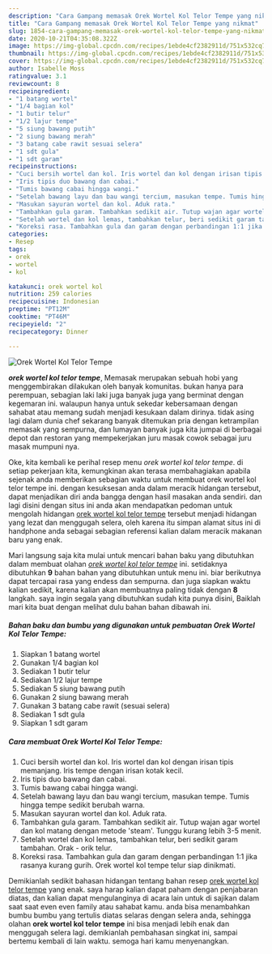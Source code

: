```yaml
---
description: "Cara Gampang memasak Orek Wortel Kol Telor Tempe yang nikmat"
title: "Cara Gampang memasak Orek Wortel Kol Telor Tempe yang nikmat"
slug: 1854-cara-gampang-memasak-orek-wortel-kol-telor-tempe-yang-nikmat
date: 2020-10-21T04:35:08.322Z
image: https://img-global.cpcdn.com/recipes/1ebde4cf2382911d/751x532cq70/orek-wortel-kol-telor-tempe-foto-resep-utama.jpg
thumbnail: https://img-global.cpcdn.com/recipes/1ebde4cf2382911d/751x532cq70/orek-wortel-kol-telor-tempe-foto-resep-utama.jpg
cover: https://img-global.cpcdn.com/recipes/1ebde4cf2382911d/751x532cq70/orek-wortel-kol-telor-tempe-foto-resep-utama.jpg
author: Isabelle Moss
ratingvalue: 3.1
reviewcount: 8
recipeingredient:
- "1 batang wortel"
- "1/4 bagian kol"
- "1 butir telur"
- "1/2 lajur tempe"
- "5 siung bawang putih"
- "2 siung bawang merah"
- "3 batang cabe rawit sesuai selera"
- "1 sdt gula"
- "1 sdt garam"
recipeinstructions:
- "Cuci bersih wortel dan kol. Iris wortel dan kol dengan irisan tipis memanjang. Iris tempe dengan irisan kotak kecil."
- "Iris tipis duo bawang dan cabai."
- "Tumis bawang cabai hingga wangi."
- "Setelah bawang layu dan bau wangi tercium, masukan tempe. Tumis hingga tempe sedikit berubah warna."
- "Masukan sayuran wortel dan kol. Aduk rata."
- "Tambahkan gula garam. Tambahkan sedikit air. Tutup wajan agar wortel dan kol matang dengan metode &#39;steam&#39;. Tunggu kurang lebih 3-5 menit."
- "Setelah wortel dan kol lemas, tambahkan telur, beri sedikit garam tambahan. Orak - orik telur."
- "Koreksi rasa. Tambahkan gula dan garam dengan perbandingan 1:1 jika rasanya kurang gurih. Orek wortel kol tempe telur siap dinikmati."
categories:
- Resep
tags:
- orek
- wortel
- kol

katakunci: orek wortel kol 
nutrition: 259 calories
recipecuisine: Indonesian
preptime: "PT12M"
cooktime: "PT46M"
recipeyield: "2"
recipecategory: Dinner

---
```



![Orek Wortel Kol Telor Tempe](https://img-global.cpcdn.com/recipes/1ebde4cf2382911d/751x532cq70/orek-wortel-kol-telor-tempe-foto-resep-utama.jpg)

<b><i>orek wortel kol telor tempe</i></b>, Memasak merupakan sebuah hobi yang menggembirakan dilakukan oleh banyak komunitas. bukan hanya para perempuan, sebagian laki laki juga banyak juga yang berminat dengan kegemaran ini. walaupun hanya untuk sekedar kebersamaan dengan sahabat atau memang sudah menjadi kesukaan dalam dirinya. tidak asing lagi dalam dunia chef sekarang banyak ditemukan pria dengan ketrampilan memasak yang sempurna, dan lumayan banyak juga kita jumpai di berbagai depot dan restoran yang mempekerjakan juru masak cowok sebagai juru masak mumpuni nya.



Oke, kita kembali ke perihal resep menu <i>orek wortel kol telor tempe</i>. di setiap pekerjaan kita, kemungkinan akan terasa membahagiakan apabila sejenak anda memberikan sebagian waktu untuk membuat orek wortel kol telor tempe ini. dengan kesuksesan anda dalam meracik hidangan tersebut, dapat menjadikan diri anda bangga dengan hasil masakan anda sendiri. dan lagi disini dengan situs ini anda akan mendapatkan pedoman untuk mengolah hidangan <u>orek wortel kol telor tempe</u> tersebut menjadi hidangan yang lezat dan menggugah selera, oleh karena itu simpan alamat situs ini di handphone anda sebagai sebagian referensi kalian dalam meracik makanan baru yang enak.


Mari langsung saja kita mulai untuk mencari bahan baku yang dibutuhkan dalam membuat olahan <u><i>orek wortel kol telor tempe</i></u> ini. setidaknya dibutuhkan <b>9</b> bahan bahan yang dibutuhkan untuk menu ini. biar berikutnya dapat tercapai rasa yang endess dan sempurna. dan juga siapkan waktu kalian sedikit, karena kalian akan membuatnya paling tidak dengan <b>8</b> langkah. saya ingin segala yang dibutuhkan sudah kita punya disini, Baiklah mari kita buat dengan melihat dulu bahan bahan dibawah ini.

<!--inarticleads1-->

##### Bahan baku dan bumbu yang digunakan untuk pembuatan Orek Wortel Kol Telor Tempe:

1. Siapkan 1 batang wortel
1. Gunakan 1/4 bagian kol
1. Sediakan 1 butir telur
1. Sediakan 1/2 lajur tempe
1. Sediakan 5 siung bawang putih
1. Gunakan 2 siung bawang merah
1. Gunakan 3 batang cabe rawit (sesuai selera)
1. Sediakan 1 sdt gula
1. Siapkan 1 sdt garam




<!--inarticleads2-->

##### Cara membuat Orek Wortel Kol Telor Tempe:

1. Cuci bersih wortel dan kol. Iris wortel dan kol dengan irisan tipis memanjang. Iris tempe dengan irisan kotak kecil.
1. Iris tipis duo bawang dan cabai.
1. Tumis bawang cabai hingga wangi.
1. Setelah bawang layu dan bau wangi tercium, masukan tempe. Tumis hingga tempe sedikit berubah warna.
1. Masukan sayuran wortel dan kol. Aduk rata.
1. Tambahkan gula garam. Tambahkan sedikit air. Tutup wajan agar wortel dan kol matang dengan metode &#39;steam&#39;. Tunggu kurang lebih 3-5 menit.
1. Setelah wortel dan kol lemas, tambahkan telur, beri sedikit garam tambahan. Orak - orik telur.
1. Koreksi rasa. Tambahkan gula dan garam dengan perbandingan 1:1 jika rasanya kurang gurih. Orek wortel kol tempe telur siap dinikmati.




Demikianlah sedikit bahasan hidangan tentang bahan resep <u>orek wortel kol telor tempe</u> yang enak. saya harap kalian dapat paham dengan penjabaran diatas, dan kalian dapat mengulanginya di acara lain untuk di sajikan dalam saat saat even even family atau sahabat kamu. anda bisa menambahkan bumbu bumbu yang tertulis diatas selaras dengan selera anda, sehingga olahan <b>orek wortel kol telor tempe</b> ini bisa menjadi lebih enak dan menggugah selera lagi. demikianlah pembahasan singkat ini, sampai bertemu kembali di lain waktu. semoga hari kamu menyenangkan.
